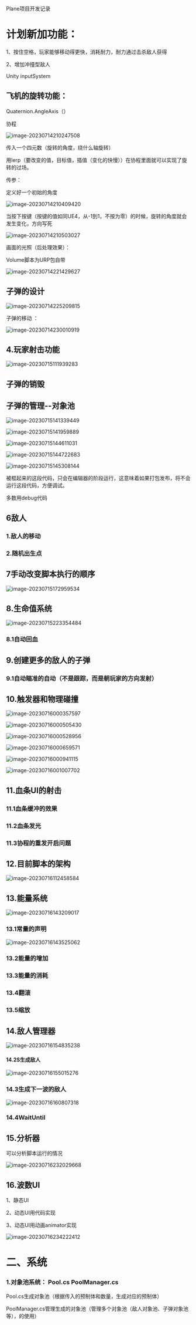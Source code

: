 Plane项目开发记录

# 计划新加功能：

1、按住空格，玩家能够移动得更快，消耗耐力，耐力通过击杀敌人获得

2、增加冲撞型敌人





















Unity  inputSystem



## 飞机的旋转功能：

Quaternion.AngleAxis（）

协程

![image-20230714210247508](C:\Users\LinYueMU\AppData\Roaming\Typora\typora-user-images\image-20230714210247508.png)

传入一个四元数（旋转的角度，绕什么轴旋转）

用lerp（要改变的值，目标值，插值（变化的快慢））在协程里面就可以实现了旋转的过场。



传参：

定义好一个初始的角度

![image-20230714210409420](C:\Users\LinYueMU\AppData\Roaming\Typora\typora-user-images\image-20230714210409420.png)



当按下按键（按键的值如同UE4，从-1到1，不按为零）的时候，旋转的角度就会发生变化，方向写死

![image-20230714210503027](C:\Users\LinYueMU\AppData\Roaming\Typora\typora-user-images\image-20230714210503027.png)











画面的光照（后处理效果）：

Volume脚本为URP包自带

![image-20230714221429627](C:\Users\LinYueMU\AppData\Roaming\Typora\typora-user-images\image-20230714221429627.png)







## 子弹的设计

![image-20230714225209815](C:\Users\LinYueMU\AppData\Roaming\Typora\typora-user-images\image-20230714225209815.png) 



子弹的移动 ：

![image-20230714230010919](C:\Users\LinYueMU\AppData\Roaming\Typora\typora-user-images\image-20230714230010919.png)











## 4.玩家射击功能

![image-20230715111939283](C:\Users\LinYueMU\AppData\Roaming\Typora\typora-user-images\image-20230715111939283.png)

## 子弹的销毁





## 子弹的管理--对象池

![image-20230715141339449](C:\Users\LinYueMU\AppData\Roaming\Typora\typora-user-images\image-20230715141339449.png)

![image-20230715141959889](C:\Users\LinYueMU\AppData\Roaming\Typora\typora-user-images\image-20230715141959889.png)



![image-20230715144611031](C:\Users\LinYueMU\AppData\Roaming\Typora\typora-user-images\image-20230715144611031.png)





![image-20230715144722683](C:\Users\LinYueMU\AppData\Roaming\Typora\typora-user-images\image-20230715144722683.png)

 

![image-20230715145308144](C:\Users\LinYueMU\AppData\Roaming\Typora\typora-user-images\image-20230715145308144.png)

被框起来的这段代码，只会在编辑器的阶段运行，这意味着如果打包发布，将不会运行这段代码，方便调试。

多数用debug代码





## 6敌人

### 1.敌人的移动

### 2.随机出生点



## 7手动改变脚本执行的顺序

![image-20230715172959534](C:\Users\LinYueMU\AppData\Roaming\Typora\typora-user-images\image-20230715172959534.png)





## 8.生命值系统

![image-20230715223354484](C:\Users\LinYueMU\AppData\Roaming\Typora\typora-user-images\image-20230715223354484.png)

### 8.1自动回血









## 9.创建更多的敌人的子弹

### 9.1自动瞄准的自动（不是跟踪，而是朝玩家的方向发射）









## 10.触发器和物理碰撞

![image-20230716000357597](C:\Users\LinYueMU\AppData\Roaming\Typora\typora-user-images\image-20230716000357597.png)

![image-20230716000505430](C:\Users\LinYueMU\AppData\Roaming\Typora\typora-user-images\image-20230716000505430.png)

![image-20230716000528956](C:\Users\LinYueMU\AppData\Roaming\Typora\typora-user-images\image-20230716000528956.png)

![image-20230716000659571](C:\Users\LinYueMU\AppData\Roaming\Typora\typora-user-images\image-20230716000659571.png)

![image-20230716000941115](C:\Users\LinYueMU\AppData\Roaming\Typora\typora-user-images\image-20230716000941115.png)

![image-20230716001007702](C:\Users\LinYueMU\AppData\Roaming\Typora\typora-user-images\image-20230716001007702.png)





## 11.血条UI的射击

### 11.1血条缓冲的效果

### 11.2血条发光

### 11.3协程的重发开启问题





## 12.目前脚本的架构

![image-20230716112458584](C:\Users\LinYueMU\AppData\Roaming\Typora\typora-user-images\image-20230716112458584.png)

## 13.能量系统

![image-20230716143209017](C:\Users\LinYueMU\AppData\Roaming\Typora\typora-user-images\image-20230716143209017.png)

### 13.1常量的声明

![image-20230716143525062](C:\Users\LinYueMU\AppData\Roaming\Typora\typora-user-images\image-20230716143525062.png)

### 13.2能量的增加

### 13.3能量的消耗

### 13.4翻滚

### 13.5缩放



## 14.敌人管理器

![image-20230716154835238](C:\Users\LinYueMU\AppData\Roaming\Typora\typora-user-images\image-20230716154835238.png)

#### 14.2S生成敌人

![image-20230716155015276](C:\Users\LinYueMU\AppData\Roaming\Typora\typora-user-images\image-20230716155015276.png)

### 14.3生成下一波的敌人

![image-20230716160807318](C:\Users\LinYueMU\AppData\Roaming\Typora\typora-user-images\image-20230716160807318.png)

### 14.4WaitUntil





## 15.分析器

可以分析脚本运行的情况

![image-20230716232029668](C:\Users\LinYueMU\AppData\Roaming\Typora\typora-user-images\image-20230716232029668.png)

## 16.波数UI

1、静态UI

2、动态UI用代码实现

3、动态UI用动画animator实现

![image-20230716234222412](C:\Users\LinYueMU\AppData\Roaming\Typora\typora-user-images\image-20230716234222412.png)













# 二、系统

### 1.对象池系统： Pool.cs PoolManager.cs

Pool.cs生成对象池（根据传入的预制体和数量，生成对应的预制体）

PoolManager.cs管理生成的对象池（管理多个对象池（敌人对象池、子弹对象池等），的使用）


